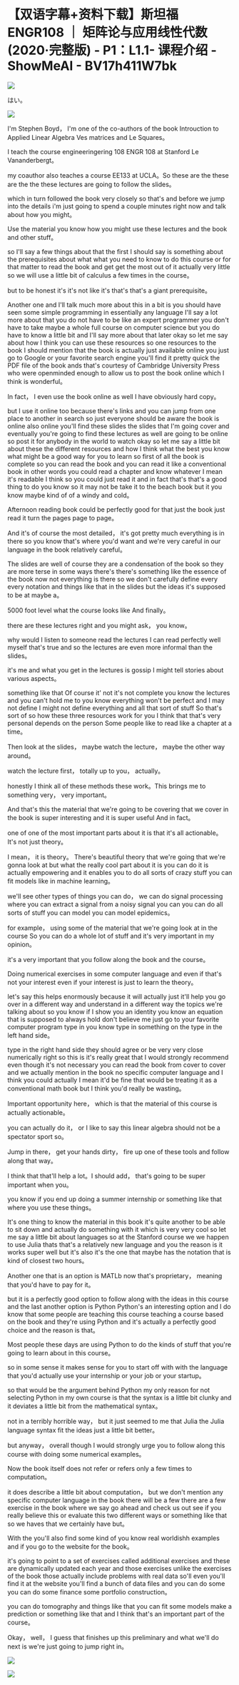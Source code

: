 # 【双语字幕+资料下载】斯坦福ENGR108 ｜ 矩阵论与应用线性代数(2020·完整版) - P1：L1.1- 课程介绍 - ShowMeAI - BV17h411W7bk

![](img/90619eae940caa6f64f7db9ab7b7d612_0.png)

はい。

![](img/90619eae940caa6f64f7db9ab7b7d612_2.png)

I'm Stephen Boyd， I'm one of the co-authors of the book Introuction to Applied Linear Algebra Ves matrices and Le Squares。

 I teach the course engineeringering 108 ENGR 108 at Stanford Le Vananderbergt。

 my coauthor also teaches a course EE133 at UCLA。So these are the these are the the these lectures are going to follow the slides。

 which in turn followed the book very closely so that's and before we jump into the details i'm just going to spend a couple minutes right now and talk about how you might。

Use the material you know how you might use these lectures and the book and other stuff。

 so I'll say a few things about that the first I should say is something about the prerequisites about what what you need to know to do this course or for that matter to read the book and get get the most out of it actually very little so we will use a little bit of calculus a few times in the course。

 but to be honest it's it's not like it's that's that's a giant prerequisite。

Another one and I'll talk much more about this in a bit is you should have seen some simple programming in essentially any language I'll say a lot more about that you do not have to be like an expert programmer you don't have to take maybe a whole full course on computer science but you do have to know a little bit and I'll say more about that later okay so let me say about how I think you can use these resources so one resources to the book I should mention that the book is actually just available online you just go to Google or your favorite search engine you'll find it pretty quick the PDF file of the book ands that's courtesy of Cambridge University Press who were openminded enough to allow us to post the book online which I think is wonderful。

In fact， I even use the book online as well I have obviously hard copy。

 but I use it online too because there's links and you can jump from one place to another in search so just everyone should be aware the book is online also online you'll find these slides the slides that I'm going cover and eventually you're going to find these lectures as well are going to be online so post it for anybody in the world to watch okay so let me say a little bit about these the different resources and how I think what the best you know what might be a good way for you to learn so first of all the book is complete so you can read the book and you can read it like a conventional book in other words you could read a chapter and know whatever I mean it's readable I think so you could just read it and in fact that's that's a good thing to do you know so it may not be take it to the beach book but it you know maybe kind of of a windy and cold。

Afternoon reading book could be perfectly good for that just the book just read it turn the pages page to page。

And it's of course the most detailed， it's got pretty much everything is in there so you know that's where you'd want and we're very careful in our language in the book relatively careful。

The slides are well of course they are a condensation of the book so they are more terse in some ways there's there's something like the essence of the book now not everything is there so we don't carefully define every every notation and things like that in the slides but the ideas it's supposed to be at maybe a。

5000 foot level what the course looks like And finally。

 there are these lectures right and you might ask， you know。

 why would I listen to someone read the lectures I can read perfectly well myself that's true and so the lectures are even more informal than the slides。

 it's me and what you get in the lectures is gossip I might tell stories about various aspects。

 something like that Of course it' not it's not complete you know the lectures and you can't hold me to you know everything won't be perfect and I may not define I might not define everything and all that sort of stuff So that's sort of so how these three resources work for you I think that that's very personal depends on the person Some people like to read like a chapter at a time。

Then look at the slides， maybe watch the lecture， maybe the other way around。

 watch the lecture first， totally up to you， actually。

 honestly I think all of these methods these work。This brings me to something very， very important。

And that's this the material that we're going to be covering that we cover in the book is super interesting and it is super useful And in fact。

 one of one of the most important parts about it is that it's all actionable。 It's not just theory。

 I mean， it is theory。 There's beautiful theory that we're going that we're gonna look at but what the really cool part about it is you can do it is actually empowering and it enables you to do all sorts of crazy stuff you can fit models like in machine learning。

 we'll see other types of things you can do， we can do signal processing where you can extract a signal from a noisy signal you can you can do all sorts of stuff you can model you can model epidemics。

 for example， using some of the material that we're going look at in the course So you can do a whole lot of stuff and it's very important in my opinion。

 it's a very important that you follow along the book and the course。

Doing numerical exercises in some computer language and even if that's not your interest even if your interest is just to learn the theory。

 let's say this helps enormously because it will actually just it'll help you go over in a different way and understand in a different way the topics we're talking about so you know if I show you an identity you know an equation that is supposed to always hold don't believe me just go to your favorite computer program type in you know type in something on the type in the left hand side。

 type in the right hand side they should agree or be very very close numerically right so this is it's really great that I would strongly recommend even though it's not necessary you can read the book from cover to cover and we actually mention in the book no specific computer language and I think you could actually I mean it'd be fine that would be treating it as a conventional math book but I think you'd really be wasting。

Important opportunity here， which is that the material of this course is actually actionable。

 you can actually do it， or I like to say this linear algebra should not be a spectator sport so。

Jump in there， get your hands dirty， fire up one of these tools and follow along that way。

 I think that that'll help a lot。I should add， that's going to be super important when you。

 you know if you end up doing a summer internship or something like that where you use these things。

It's one thing to know the material in this book it's quite another to be able to sit down and actually do something with it which is very very cool so let me say a little bit about languages so at the Stanford course we we happen to use Julia thats that's a relatively new language and you the reason is it works super well but it's also it's the one that maybe has the notation that is kind of closest two hours。

Another one that is an option is MATLb now that's proprietary， meaning that you'd have to pay for it。

 but it is a perfectly good option to follow along with the ideas in this course and the last another option is Python Python's an interesting option and I do know that some people are teaching this course teaching a course based on the book and they're using Python and it's actually a perfectly good choice and the reason is that。

Most people these days are using Python to do the kinds of stuff that you're going to learn about in this course。

 so in some sense it makes sense for you to start off with with the language that you'd actually use your internship or your job or your startup。

 so that would be the argument behind Python my only reason for not selecting Python in my own course is that the syntax is a little bit clunky and it deviates a little bit from the mathematical syntax。

 not in a terribly horrible way， but it just seemed to me that Julia the Julia language syntax fit the ideas just a little bit better。

 but anyway， overall though I would strongly urge you to follow along this course with doing some numerical examples。

Now the book itself does not refer or refers only a few times to computation。

 it does describe a little bit about computation， but we don't mention any specific computer language in the book there will be a few there are a few exercise in the book where we say go ahead and check us out see if you really believe this or evaluate this two different ways or something like that so we haves that we certainly have but。

With the you'll also find some kind of you know real worldishh examples and if you go to the website for the book。

 it's going to point to a set of exercises called additional exercises and these are dynamically updated each year and those exercises unlike the exercises of the book those actually include problems with real data so'll even you'll find it at the website you'll find a bunch of data files and you can do some you can do some finance some portfolio construction。

 you can do tomography and things like that you can fit some models make a prediction or something like that and I think that's an important part of the course。

Okay， well， I guess that finishes up this preliminary and what we'll do next is we're just going to jump right in。



![](img/90619eae940caa6f64f7db9ab7b7d612_4.png)

![](img/90619eae940caa6f64f7db9ab7b7d612_5.png)